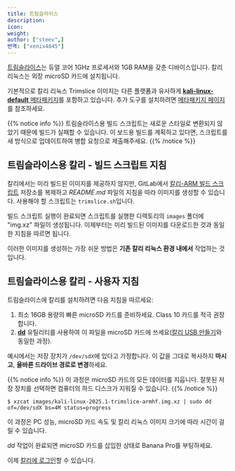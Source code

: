 ```yaml
---
title: 트림슬라이스
description:
icon:
weight:
author: ["steev",]
번역: ["xenix4845"]
---
```


[트림슬라이스](http://www.compulab.co.il/utilite-computer/web/trim-slice)는 듀얼 코어 1GHz 프로세서와 1GB RAM을 갖춘 디바이스입니다. 칼리 리눅스는 외장 microSD 카드에 설치됩니다.

기본적으로 칼리 리눅스 Trimslice 이미지는 다른 플랫폼과 유사하게 [**kali-linux-default** 메타패키지](/docs/general-use/metapackages/)를 포함하고 있습니다. 추가 도구를 설치하려면 [메타패키지 페이지](/docs/general-use/metapackages/)를 참조하세요.

{{% notice info %}}
트림슬라이스용 빌드 스크립트는 새로운 스타일로 변환되지 않았기 때문에 빌드가 실패할 수 있습니다. 이 보드용 빌드를 계획하고 있다면, 스크립트를 새 방식으로 업데이트하여 병합 요청으로 제출해주세요.
{{% /notice %}}

## 트림슬라이스용 칼리 - 빌드 스크립트 지침

칼리에서는 미리 빌드된 이미지를 제공하지 않지만, GitLab에서 [칼리-ARM 빌드 스크립트](https://gitlab.com/kalilinux/build-scripts/kali-arm) 저장소를 복제하고 _README.md_ 파일의 지침을 따라 이미지를 생성할 수 있습니다. 사용해야 할 스크립트는 `trimslice.sh`입니다.

빌드 스크립트 실행이 완료되면 스크립트를 실행한 디렉토리의 `images` 폴더에 "img.xz" 파일이 생성됩니다. 이제부터는 미리 빌드된 이미지를 다운로드한 것과 동일한 지침을 따르면 됩니다.

이러한 이미지를 생성하는 가장 쉬운 방법은 **기존 칼리 리눅스 환경 내에서** 작업하는 것입니다.

## 트림슬라이스용 칼리 - 사용자 지침

트림슬라이스에 칼리를 설치하려면 다음 지침을 따르세요:

1. 최소 16GB 용량의 빠른 microSD 카드를 준비하세요. Class 10 카드를 적극 권장합니다.
2. **[dd](https://manpages.debian.org/testing/coreutils/dd.1.en.html)** 유틸리티를 사용하여 이 파일을 microSD 카드에 쓰세요([칼리 USB 만들기](/docs/usb/live-usb-install-with-windows/)와 동일한 과정).

예시에서는 저장 장치가 `/dev/sdX`에 있다고 가정합니다. 이 값을 그대로 복사하지 **마시고**, **올바른 드라이브 경로로 변경**하세요.

{{% notice info %}}
이 과정은 microSD 카드의 모든 데이터를 지웁니다. 잘못된 저장 장치를 선택하면 컴퓨터의 하드 디스크가 지워질 수 있습니다.
{{% /notice %}}

```console
$ xzcat images/kali-linux-2025.1-trimslice-armhf.img.xz | sudo dd of=/dev/sdX bs=4M status=progress
```

이 과정은 PC 성능, microSD 카드 속도 및 칼리 리눅스 이미지 크기에 따라 시간이 걸릴 수 있습니다.

_dd_ 작업이 완료되면 microSD 카드를 삽입한 상태로 Banana Pro를 부팅하세요.

이제 [칼리에 로그인](/docs/introduction/default-credentials/)할 수 있습니다.
